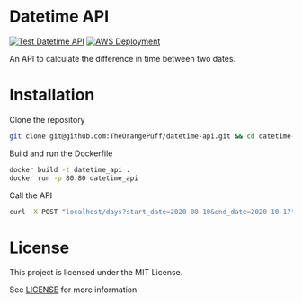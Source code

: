 # Datetime API

[![Test Datetime API](https://github.com/TheOrangePuff/datetime-api/actions/workflows/test.yml/badge.svg)](https://github.com/TheOrangePuff/datetime-api/actions/workflows/test.yml)
[![AWS Deployment](https://github.com/TheOrangePuff/datetime-api/actions/workflows/deploy.yml/badge.svg)](https://github.com/TheOrangePuff/datetime-api/actions/workflows/deploy.yml)

An API to calculate the difference in time between two dates.

# Installation

Clone the repository
```bash
git clone git@github.com:TheOrangePuff/datetime-api.git && cd datetime-api
```

Build and run the Dockerfile
```bash
docker build -t datetime_api .
docker run -p 80:80 datetime_api
```

Call the API
```bash
curl -X POST "localhost/days?start_date=2020-08-10&end_date=2020-10-17"
```

# License

This project is licensed under the MIT License.

See [LICENSE](LICENSE) for more information.
